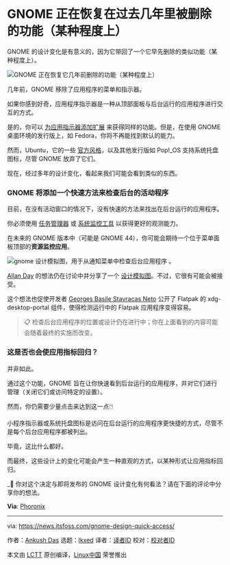 [#]: subject: "GNOME is (kind of) Bringing Back a Feature It Had Removed a Few Years Ago"
[#]: via: "https://news.itsfoss.com/gnome-design-quick-access/"
[#]: author: "Ankush Das https://news.itsfoss.com/author/ankush/"
[#]: collector: "lkxed"
[#]: translator: "SJFCS"
[#]: reviewer: " "
[#]: publisher: " "
[#]: url: " "

GNOME 正在恢复在过去几年里被删除的功能（某种程度上）
======

GNOME 的设计变化是有意义的，因为它带回了一个它早先删除的类似功能（某种程度上）。

![GNOME 正在恢复它几年前删除的功能（某种程度上）][1]

几年前，GNOME 移除了应用程序的菜单和指示器。

如果你感到好奇，应用程序指示器是一种从顶部面板与后台运行的应用程序进行交互的方式。

是的，你可以 [为应用指示器添加扩展][2] 来获得同样的功能。但是，在使用 GNOME 桌面环境的发行版上，如 Fedora，你将不再能找到默认的能力。

然而，Ubuntu，它的一些 [官方风格][3]，以及其他发行版如 Pop!_OS 支持系统托盘图标，尽管 GNOME 放弃了它们。

现在，经过多年的设计变化，看起来我们可能会看到类似的东西。

### GNOME 将添加一个快速方法来检查后台的活动程序

目前，在没有活动窗口的情况下，没有快速的方法来找出在后台运行的应用程序。

你必须使用 [任务管理器][4] 或 [系统监控工具][5] 以获得更好的观测能力。

在未来的 GNOME 版本中（可能是 GNOME 44），你可能会期待一个位于菜单面板顶部的**资源监控应用**。

![gnome 设计模拟图，用于从通知菜单中检查后台应用程序][6] 。

[Allan Day][7] 的想法仍在讨论中并分享了一个 [设计模拟图][8]。不过，它很有可能会被接受。

这个想法也促使开发者 [Georges Basile Stavracas Neto][9] 公开了 Flatpak 的 xdg-desktop-portal 组件，使得检测运行中的 Flatpak 应用程序变得容易。

> 📋 检查后台应用程序的位置或设计仍在进行中；你在上面看到的内容可能会随着最终的实施而改变。

### 这是否也会使应用指标回归？

并非如此。

通过这个功能，GNOME 旨在让你快速看到后台运行的应用程序，并对它们进行管理（关闭它们或访问特定的设置）。

然而，你仍需要少量点击来达到这一点🖱️

小程序指示器或系统托盘图标是访问在后台运行的应用程序更快捷的方式，尽管不是每个后台应用程序都被列出。

毕竟，这比什么都好。

而最终，这些设计上的变化可能会产生一种直观的方式，以某种形式让应用指标回归。

_💬 你对这个决定与即将发布的 GNOME 设计变化有何看法？请在下面的评论中分享你的想法。

**Via**: [Phoronix][10]

--------------------------------------------------------------------------------

via: https://news.itsfoss.com/gnome-design-quick-access/

作者：[Ankush Das][a]
选题：[lkxed][b]
译者：[译者ID](https://github.com/译者ID)
校对：[校对者ID](https://github.com/校对者ID)

本文由 [LCTT](https://github.com/LCTT/TranslateProject) 原创编译，[Linux中国](https://linux.cn/) 荣誉推出

[a]: https://news.itsfoss.com/author/ankush/
[b]: https://github.com/lkxed/
[1]: https://news.itsfoss.com/content/images/size/w2000/2023/02/gnome-brings-mysterious-features.png
[2]: https://itsfoss.com/enable-applet-indicator-gnome/
[3]: https://itsfoss.com/which-ubuntu-install/
[4]: https://itsfoss.com/task-manager-linux/
[5]: https://itsfoss.com/linux-system-monitoring-tools/
[6]: https://news.itsfoss.com/content/images/2023/02/background-app-running.png
[7]: https://gitlab.gnome.org/aday
[8]: https://gitlab.gnome.org/Teams/Design/os-mockups/-/issues/191
[9]: https://github.com/GeorgesStavracas
[10]: https://www.phoronix.com/news/GNOME-Monitor-Background-Apps
